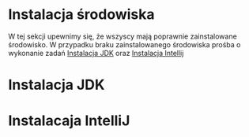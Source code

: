 # Instalacja środowiska

  W tej sekcji upewnimy się, że wszyscy mają poprawnie zainstalowane środowisko.
    W przypadku braku zainstalowanego środowiska prośba o wykonanie zadań [Instalacja JDK](#Instalacja_JDK) oraz
  [Instalacja Intellij](#Instalacaja_IntelliJ)

# Instalacja JDK

# Instalacaja IntelliJ
